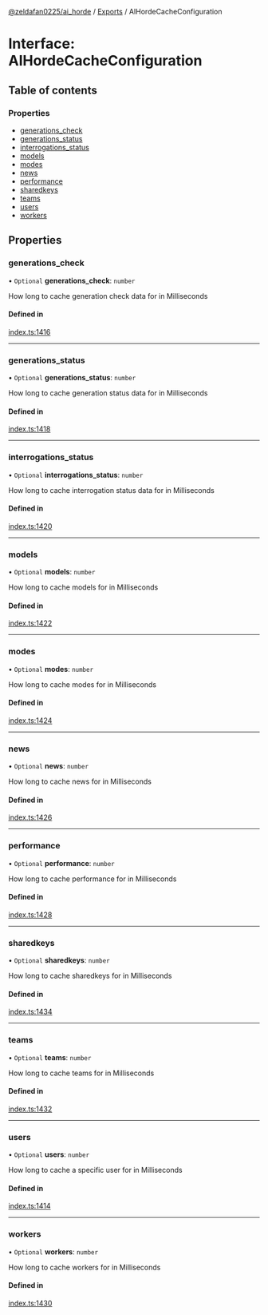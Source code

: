 [@zeldafan0225/ai_horde](../README.md) / [Exports](../modules.md) / AIHordeCacheConfiguration

# Interface: AIHordeCacheConfiguration

## Table of contents

### Properties

- [generations\_check](AIHordeCacheConfiguration.md#generations_check)
- [generations\_status](AIHordeCacheConfiguration.md#generations_status)
- [interrogations\_status](AIHordeCacheConfiguration.md#interrogations_status)
- [models](AIHordeCacheConfiguration.md#models)
- [modes](AIHordeCacheConfiguration.md#modes)
- [news](AIHordeCacheConfiguration.md#news)
- [performance](AIHordeCacheConfiguration.md#performance)
- [sharedkeys](AIHordeCacheConfiguration.md#sharedkeys)
- [teams](AIHordeCacheConfiguration.md#teams)
- [users](AIHordeCacheConfiguration.md#users)
- [workers](AIHordeCacheConfiguration.md#workers)

## Properties

### generations\_check

• `Optional` **generations\_check**: `number`

How long to cache generation check data for in Milliseconds

#### Defined in

[index.ts:1416](https://github.com/ZeldaFan0225/ai_horde/blob/bd3c116/index.ts#L1416)

___

### generations\_status

• `Optional` **generations\_status**: `number`

How long to cache generation status data for in Milliseconds

#### Defined in

[index.ts:1418](https://github.com/ZeldaFan0225/ai_horde/blob/bd3c116/index.ts#L1418)

___

### interrogations\_status

• `Optional` **interrogations\_status**: `number`

How long to cache interrogation status data for in Milliseconds

#### Defined in

[index.ts:1420](https://github.com/ZeldaFan0225/ai_horde/blob/bd3c116/index.ts#L1420)

___

### models

• `Optional` **models**: `number`

How long to cache models for in Milliseconds

#### Defined in

[index.ts:1422](https://github.com/ZeldaFan0225/ai_horde/blob/bd3c116/index.ts#L1422)

___

### modes

• `Optional` **modes**: `number`

How long to cache modes for in Milliseconds

#### Defined in

[index.ts:1424](https://github.com/ZeldaFan0225/ai_horde/blob/bd3c116/index.ts#L1424)

___

### news

• `Optional` **news**: `number`

How long to cache news for in Milliseconds

#### Defined in

[index.ts:1426](https://github.com/ZeldaFan0225/ai_horde/blob/bd3c116/index.ts#L1426)

___

### performance

• `Optional` **performance**: `number`

How long to cache performance for in Milliseconds

#### Defined in

[index.ts:1428](https://github.com/ZeldaFan0225/ai_horde/blob/bd3c116/index.ts#L1428)

___

### sharedkeys

• `Optional` **sharedkeys**: `number`

How long to cache sharedkeys for in Milliseconds

#### Defined in

[index.ts:1434](https://github.com/ZeldaFan0225/ai_horde/blob/bd3c116/index.ts#L1434)

___

### teams

• `Optional` **teams**: `number`

How long to cache teams for in Milliseconds

#### Defined in

[index.ts:1432](https://github.com/ZeldaFan0225/ai_horde/blob/bd3c116/index.ts#L1432)

___

### users

• `Optional` **users**: `number`

How long to cache a specific user for in Milliseconds

#### Defined in

[index.ts:1414](https://github.com/ZeldaFan0225/ai_horde/blob/bd3c116/index.ts#L1414)

___

### workers

• `Optional` **workers**: `number`

How long to cache workers for in Milliseconds

#### Defined in

[index.ts:1430](https://github.com/ZeldaFan0225/ai_horde/blob/bd3c116/index.ts#L1430)
